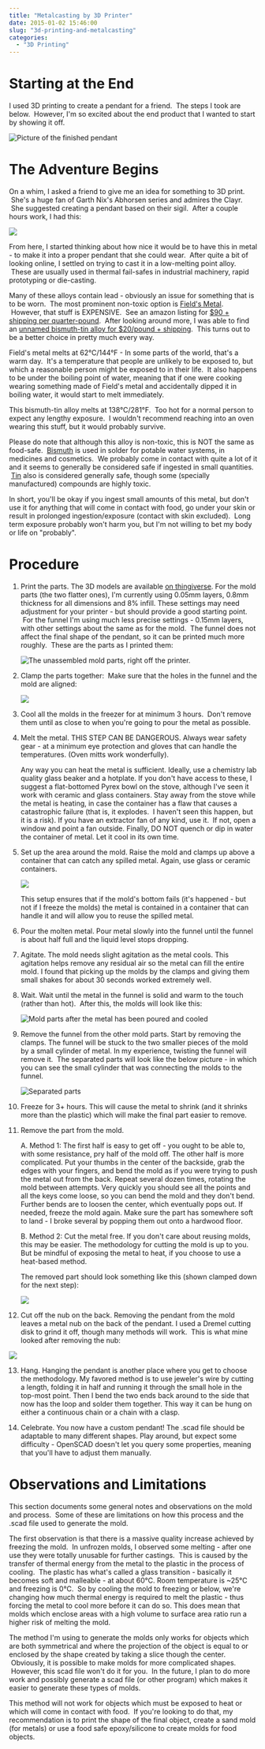 ```yaml
---
title: "Metalcasting by 3D Printer"
date: 2015-01-02 15:46:00
slug: "3d-printing-and-metalcasting"
categories:
  - "3D Printing"
---
```


# Starting at the End

I used 3D printing to create a pendant for a friend.  The steps I took are below.  However, I'm so excited about the end product that I wanted to start by showing it off.

![Picture of the finished pendant](/static/images/clayr-pendant/PendantPicture.jpg)

# The Adventure Begins

On a whim, I asked a friend to give me an idea for something to 3D print.  She's a huge fan of Garth Nix's Abhorsen series and admires the Clayr.  She suggested creating a pendant based on their sigil.  After a couple hours work, I had this:

![](/static/images/clayr-pendant/Pendant.png)

From here, I started thinking about how nice it would be to have this in metal - to make it into a proper pendant that she could wear.  After quite a bit of looking online, I settled on trying to cast it in a low-melting point alloy.  These are usually used in thermal fail-safes in industrial machinery, rapid prototyping or die-casting.

Many of these alloys contain lead - obviously an issue for something that is to be worn.  The most prominent non-toxic option is [Field's Metal](http://en.wikipedia.org/wiki/Field%27s_metal).  However, that stuff is EXPENSIVE.  See an amazon listing for [$90 + shipping per quarter-pound](http://www.amazon.com/Melting-Point-Alloy-Fields-Metal/dp/B001QUXA8M/).  After looking around more, I was able to find an [unnamed bismuth-tin alloy for $20/pound + shipping](http://www.amazon.com/gp/product/B001QUXABO/).  This turns out to be a better choice in pretty much every way.  

Field's metal melts at 62°C/144°F - In some parts of the world, that's a warm day.  It's a temperature that people are unlikely to be exposed to, but which a reasonable person might be exposed to in their life.  It also happens to be under the boiling point of water, meaning that if one were cooking wearing something made of Field's metal and accidentally dipped it in boiling water, it would start to melt immediately.

This bismuth-tin alloy melts at 138°C/281°F.  Too hot for a normal person to expect any lengthy exposure.  I wouldn't recommend reaching into an oven wearing this stuff, but it would probably survive.

Please do note that although this alloy is non-toxic, this is NOT the same as food-safe.  [Bismuth](http://en.wikipedia.org/wiki/Bismuth) is used in solder for potable water systems, in medicines and cosmetics.  We probably come in contact with quite a lot of it and it seems to generally be considered safe if ingested in small quantities.  [Tin](http://en.wikipedia.org/wiki/Tin) also is considered generally safe, though some (specially manufactured) compounds are highly toxic.

In short, you'll be okay if you ingest small amounts of this metal, but don't use it for anything that will come in contact with food, go under your skin or result in prolonged ingestion/exposure (contact with skin excluded).  Long term exposure probably won't harm you, but I'm not willing to bet my body or life on "probably".

# Procedure

1. Print the parts. The 3D models are available [on thingiverse](http://www.thingiverse.com/thing:570315). For the mold parts (the two flatter ones), I'm currently using 0.05mm layers, 0.8mm thickness for all dimensions and 8% infill. These settings may need adjustment for your printer - but should provide a good starting point.  For the funnel I'm using much less precise settings - 0.15mm layers, with other settings about the same as for the mold.  The funnel does not affect the final shape of the pendant, so it can be printed much more roughly.  These are the parts as I printed them:

   ![The unassembled mold parts, right off the printer.](/static/images/clayr-pendant/MoldPartsUnassembled.jpg)

2. Clamp the parts together:  Make sure that the holes in the funnel and the mold are aligned:

   ![](/static/images/clayr-pendant/MoldPartsClamped.jpg)

3. Cool all the molds in the freezer for at minimum 3 hours.  Don't remove them until as close to when you're going to pour the metal as possible.

4. Melt the metal. THIS STEP CAN BE DANGEROUS. Always wear safety gear - at a minimum eye protection and gloves that can handle the temperatures. (Oven mitts work wonderfully).

   Any way you can heat the metal is sufficient. Ideally, use a chemistry lab quality glass beaker and a hotplate. If you don't have access to these, I suggest a flat-bottomed Pyrex bowl on the stove, although I've seen it work with ceramic and glass containers. Stay away from the stove while the metal is heating, in case the container has a flaw that causes a catastrophic failure (that is, it explodes.  I haven't seen this happen, but it is a risk). If you have an extractor fan of any kind, use it.  If not, open a window and point a fan outside. Finally, DO NOT quench or dip in water the container of metal. Let it cool in its own time.

5. Set up the area around the mold. Raise the mold and clamps up above a container that can catch any spilled metal. Again, use glass or ceramic containers.

   ![](/static/images/clayr-pendant/CastingSetupDiagram.png)

   This setup ensures that if the mold's bottom fails (it's happened - but not if I freeze the molds) the metal is contained in a container that can handle it and will allow you to reuse the spilled metal.

6. Pour the molten metal. Pour metal slowly into the funnel until the funnel is about half full and the liquid level stops dropping.

7. Agitate. The mold needs slight agitation as the metal cools. This agitation helps remove any residual air so the metal can fill the entire mold. I found that picking up the molds by the clamps and giving them small shakes for about 30 seconds worked extremely well.

8. Wait. Wait until the metal in the funnel is solid and warm to the touch (rather than hot).  After this, the molds will look like this:

   ![Mold parts after the metal has been poured and cooled](/static/images/clayr-pendant/MoldPartsPostcast.jpg)

9. Remove the funnel from the other mold parts. Start by removing the clamps. The funnel will be stuck to the two smaller pieces of the mold by a small cylinder of metal. In my experience, twisting the funnel will remove it.  The separated parts will look like the below picture - in which you can see the small cylinder that was connecting the molds to the funnel.

   ![Separated parts](/static/images/clayr-pendant/PartsSeparated.jpg)

10. Freeze for 3+ hours. This will cause the metal to shrink (and it shrinks more than the plastic) which will make the final part easier to remove.

11. Remove the part from the mold.

    A. Method 1: The first half is easy to get off - you ought to be able to, with some resistance, pry half of the mold off. The other half is more complicated. Put your thumbs in the center of the backside, grab the edges with your fingers, and bend the mold as if you were trying to push the metal out from the back. Repeat several dozen times, rotating the mold between attempts. Very quickly you should see all the points and all the keys come loose, so you can bend the mold and they don't bend. Further bends are to loosen the center, which eventually pops out. If needed, freeze the mold again. Make sure the part has somewhere soft to land - I broke several by popping them out onto a hardwood floor.

    B. Method 2: Cut the metal free. If you don't care about reusing molds, this may be easier. The methodology for cutting the mold is up to you. But be mindful of exposing the metal to heat, if you choose to use a heat-based method.

    The removed part should look something like this (shown clamped down for the next step):

    ![](/static/images/clayr-pendant/PendantRemoved.jpg)

12. Cut off the nub on the back. Removing the pendant from the mold leaves a metal nub on the back of the pendant. I used a Dremel cutting disk to grind it off, though many methods will work.  This is what mine looked after removing the nub:

   ![](/static/images/clayr-pendant/PendantGround.jpg)

13. Hang. Hanging the pendant is another place where you get to choose the methodology. My favored method is to use jeweler's wire by cutting a length, folding it in half and running it through the small hole in the top-most point. Then I bend the two ends back around to the side that now has the loop and solder them together. This way it can be hung on either a continuous chain or a chain with a clasp.

14. Celebrate. You now have a custom pendant! The .scad file should be adaptable to many different shapes. Play around, but expect some difficulty - OpenSCAD doesn't let you query some properties, meaning that you'll have to adjust them manually.

# Observations and Limitations

This section documents some general notes and observations on the mold and process.  Some of these are limitations on how this process and the .scad file used to generate the mold.

The first observation is that there is a massive quality increase achieved by freezing the mold.  In unfrozen molds, I observed some melting - after one use they were totally unusable for further castings.  This is caused by the transfer of thermal energy from the metal to the plastic in the process of cooling.  The plastic has what's called a glass transition - basically it becomes soft and malleable - at about 60°C. Room temperature is ~25°C and freezing is 0°C.  So by cooling the mold to freezing or below, we're changing how much thermal energy is required to melt the plastic - thus forcing the metal to cool more before it can do so. This does mean that molds which enclose areas with a high volume to surface area ratio run a higher risk of melting the mold.

The method I'm using to generate the molds only works for objects which are both symmetrical and where the projection of the object is equal to or enclosed by the shape created by taking a slice though the center.  Obviously, it is possible to make molds for more complicated shapes.  However, this scad file won't do it for you.  In the future, I plan to do more work and possibly generate a scad file (or other program) which makes it easier to generate these types of molds.

This method will not work for objects which must be exposed to heat or which will come in contact with food.  If you're looking to do that, my recommendation is to print the shape of the final object, create a sand mold (for metals) or use a food safe epoxy/silicone to create molds for food objects.